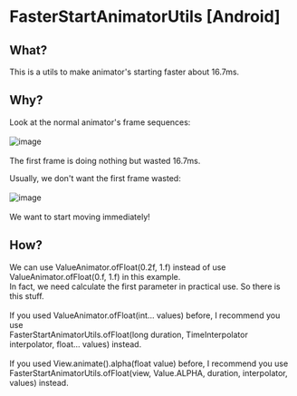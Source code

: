 # FasterStartAnimatorUtils [Android]

## What?
This is a utils to make animator's starting faster about 16.7ms.

## Why?
Look at the normal animator's frame sequences:<br /> <br />
![image](https://raw.githubusercontent.com/zhucai/FasterStartAnimatorUtils/master/doc-resources/before.png)
<br /> <br />
The first frame is doing nothing but wasted 16.7ms.
<br />

Usually, we don't want the first frame wasted:<br /> <br />
![image](https://raw.githubusercontent.com/zhucai/FasterStartAnimatorUtils/master/doc-resources/after.png)
<br /> <br />
We want to start moving immediately!
<br />

## How?
We can use ValueAnimator.ofFloat(0.2f, 1.f) instead of use ValueAnimator.ofFloat(0.f, 1.f) in this example.<br />
In fact, we need calculate the first parameter in practical use. So there is this stuff.
<br /> <br />
If you used ValueAnimator.ofFloat(int... values) before, I recommend you use <br />
FasterStartAnimatorUtils.ofFloat(long duration, TimeInterpolator interpolator, float... values) instead.<br /> <br />
If you used View.animate().alpha(float value) before, I recommend you use <br />
FasterStartAnimatorUtils.ofFloat(view, Value.ALPHA, duration, interpolator, values) instead.

